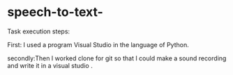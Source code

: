 # speech-to-text-

Task execution steps:

First: I used a program Visual Studio  in the language of  Python.

secondly:Then I worked clone for git so that I could make a sound recording and write it in a visual studio  .
